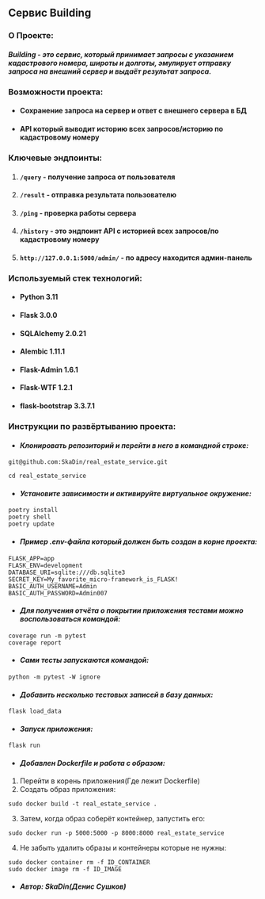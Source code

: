 ## Сервис Building
### О Проекте:
#### *Building - это сервис, который принимает запросы с указанием кадастрового номера, широты и долготы, эмулирует отправку запроса на внешний сервер и выдаёт результат запроса.*
### Возможности проекта:
* #### Сохранение запроса на сервер и ответ с внешнего сервера в БД
* #### API который выводит историю всех запросов/историю по кадастровому номеру
### Ключевые эндпоинты:
1. #### `/query`  - получение запроса от пользователя
2. #### `/result` - отправка результата пользователю
3. #### `/ping` - проверка работы сервера
4. #### `/history` - это эндпоинт API с историей всех запросов/по кадастровому номеру
5. #### `http://127.0.0.1:5000/admin/` - по адресу находится админ-панель 
### Используемый стек технологий:
* #### Python 3.11
* #### Flask 3.0.0
* #### SQLAlchemy 2.0.21
* #### Alembic 1.11.1
* #### Flask-Admin 1.6.1
* #### Flask-WTF 1.2.1
* #### flask-bootstrap 3.3.7.1
### Инструкции по развёртыванию проекта:
* #### *Клонировать репозиторий и перейти в него в командной строке:*
```
git@github.com:SkaDin/real_estate_service.git

cd real_estate_service
```
* #### *Установите зависимости и активируйте виртуальное окружение:*
```commandline
poetry install
poetry shell
poetry update
```
* #### *Пример .env-файла который должен быть создан в корне проекта:*
```
FLASK_APP=app
FLASK_ENV=development
DATABASE_URI=sqlite:///db.sqlite3
SECRET_KEY=My_favorite_micro-framework_is_FLASK!
BASIC_AUTH_USERNAME=Admin
BASIC_AUTH_PASSWORD=Admin007
```
* #### *Для получения отчёта о покрытии приложения тестами можно воспользоваться командой:*
```commandline
coverage run -m pytest
coverage report
```
* #### *Сами тесты запускаются командой:*
```commandline
python -m pytest -W ignore
```
* #### *Добавить несколько тестовых записей в базу данных:*
```commandline
flask load_data
```
* #### *Запуск приложения:*
```commandline
flask run
```
* #### *Добавлен Dockerfile и работа с образом:*
1. Перейти в корень приложения(Где лежит Dockerfile)
2. Создать образ приложения:
```commandline
sudo docker build -t real_estate_service . 
```
3. Затем, когда образ соберёт контейнер, запустить его:
```commandline
sudo docker run -p 5000:5000 -p 8000:8000 real_estate_service
```
4. Не забыть удалить образы и контейнеры которые не нужны:
```commandline
sudo docker container rm -f ID_CONTAINER
sudo docker image rm -f ID_IMAGE
```
* #### *Автор: SkaDin(Денис Сушков)*

